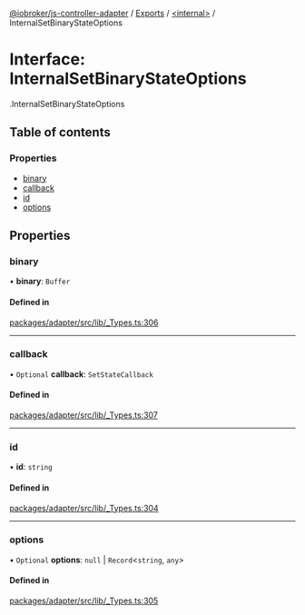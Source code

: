 [@iobroker/js-controller-adapter](../README.md) / [Exports](../modules.md) / [<internal\>](../modules/internal_.md) / InternalSetBinaryStateOptions

# Interface: InternalSetBinaryStateOptions

[<internal>](../modules/internal_.md).InternalSetBinaryStateOptions

## Table of contents

### Properties

- [binary](internal_.InternalSetBinaryStateOptions.md#binary)
- [callback](internal_.InternalSetBinaryStateOptions.md#callback)
- [id](internal_.InternalSetBinaryStateOptions.md#id)
- [options](internal_.InternalSetBinaryStateOptions.md#options)

## Properties

### binary

• **binary**: `Buffer`

#### Defined in

[packages/adapter/src/lib/_Types.ts:306](https://github.com/ioBroker/ioBroker.js-controller/blob/c4a73b71/packages/adapter/src/lib/_Types.ts#L306)

___

### callback

• `Optional` **callback**: `SetStateCallback`

#### Defined in

[packages/adapter/src/lib/_Types.ts:307](https://github.com/ioBroker/ioBroker.js-controller/blob/c4a73b71/packages/adapter/src/lib/_Types.ts#L307)

___

### id

• **id**: `string`

#### Defined in

[packages/adapter/src/lib/_Types.ts:304](https://github.com/ioBroker/ioBroker.js-controller/blob/c4a73b71/packages/adapter/src/lib/_Types.ts#L304)

___

### options

• `Optional` **options**: ``null`` \| `Record`<`string`, `any`\>

#### Defined in

[packages/adapter/src/lib/_Types.ts:305](https://github.com/ioBroker/ioBroker.js-controller/blob/c4a73b71/packages/adapter/src/lib/_Types.ts#L305)
